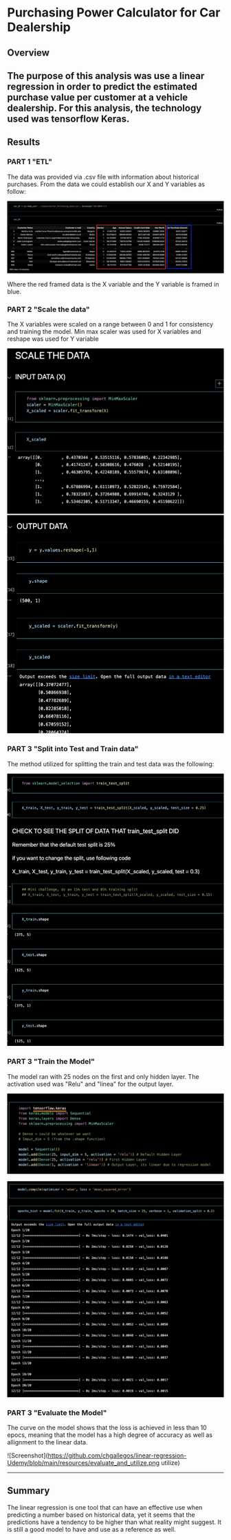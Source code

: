 # Purchasing Power Calculator for Car Dealership
## Overview

The purpose of this analysis was use a linear regression in order to predict the estimated purchase value per customer at a vehicle dealership. For this analysis, the technology used was tensorflow Keras.
----
## Results
### PART 1 "ETL"

The data was provided via .csv file with information about historical purchases. From the data we could establish our X and Y variables as follow:

![Screenshot](https://github.com/chgallegos/linear-regression-Udemy/blob/main/resources/dataframe.png)

Where the red framed data is the X variable and the Y variable is framed in blue.

### PART 2 "Scale the data"

The X variables were scaled on a range between 0 and 1 for consistency and training the model. Min  max scaler was used for X variables and reshape was used for Y variable

![Screenshot](https://github.com/chgallegos/linear-regression-Udemy/blob/main/resources/x_scaled.png)
![Screenshot](https://github.com/chgallegos/linear-regression-Udemy/blob/main/resources/y_scaled.png)


### PART 3 "Split into Test and Train data"

The method utilized for splitting the train and test data was the following:

![Screenshot](https://github.com/chgallegos/linear-regression-Udemy/blob/main/resources/split.png)


### PART 3 "Train the Model"

The model ran with 25 nodes on the first and only hidden layer. The activation used was "Relu" and "linea" for the output layer.


![Screenshot](https://github.com/chgallegos/linear-regression-Udemy/blob/main/resources/regression_model.png)

![Screenshot](https://github.com/chgallegos/linear-regression-Udemy/blob/main/resources/fit_%20model.png)

### PART 3 "Evaluate the Model"

The curve on the model shows that the loss is achieved in less than 10 epocs, meaning that the model has a high degree of accuracy as well as allignment to the linear data.

![Screenshot](https://github.com/chgallegos/linear-regression-Udemy/blob/main/resources/evaluate_and_utilize.png utilize)

----
## Summary 

The linear regression is one tool that can have an effective use when predicting a number based on historical data, yet it seems that the predictions have a tendency to be higher than what reality might suggest. It is still a good model to have and use as a reference as well.



